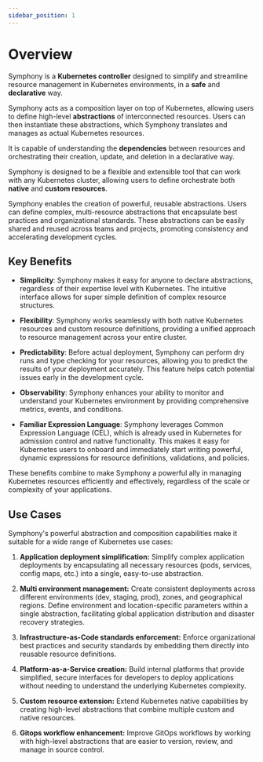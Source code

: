 ```yaml
---
sidebar_position: 1
---
```


# Overview

Symphony is a **Kubernetes controller** designed to simplify
and streamline resource management in Kubernetes environments,
in a **safe** and **declarative** way.

Symphony acts as a composition layer on top of Kubernetes, allowing
users to define high-level **abstractions** of interconnected
resources. Users can then instantiate these abstractions, which Symphony
translates and manages as actual Kubernetes resources.

It is capable of understanding the **dependencies** between
resources and orchestrating their creation, update, and deletion
in a declarative way.

Symphony is designed to be a flexible and extensible tool that can
work with any Kubernetes cluster, allowing users to define orchestrate
both **native** and **custom resources**.

Symphony enables the creation of powerful, reusable abstractions.
Users can define complex, multi-resource abstractions that encapsulate
best practices and organizational standards. These abstractions can
be easily shared and reused across teams and projects, promoting
consistency and accelerating development cycles.

## Key Benefits

- **Simplicity**: Symphony makes it easy for anyone to declare
  abstractions, regardless of their expertise level with Kubernetes.
  The intuitive interface allows for super simple definition of complex
  resource structures.

- **Flexibility**: Symphony works seamlessly with both native Kubernetes
  resources and custom resource definitions, providing a unified approach
  to resource management across your entire cluster.

- **Predictability**: Before actual deployment, Symphony can perform dry
  runs and type checking for your resources, allowing you to predict the
  results of your deployment accurately. This feature helps catch potential
  issues early in the development cycle.

- **Observability**: Symphony enhances your ability to monitor and understand
  your Kubernetes environment by providing comprehensive metrics, events, and
  conditions.

- **Familiar Expression Language**: Symphony leverages Common Expression
  Language (CEL), which is already used in Kubernetes for admission control
  and native functionality. This makes it easy for Kubernetes users to onboard
  and immediately start writing powerful, dynamic expressions for resource
  definitions, validations, and policies.

These benefits combine to make Symphony a powerful ally in managing Kubernetes
resources efficiently and effectively, regardless of the scale or complexity
of your applications.

## Use Cases

Symphony's powerful abstraction and composition capabilities make it
suitable for a wide range of Kubernetes use cases:

1. **Application deployment simplification:**
   Simplify complex application deployments by encapsulating all
   necessary resources (pods, services, config maps, etc.) into a
   single, easy-to-use abstraction.

2. **Multi environment management:**
   Create consistent deployments across different environments (dev,
   staging, prod), zones, and geographical regions. Define environment
   and location-specific parameters within a single abstraction,
   facilitating global application distribution and disaster recovery
   strategies.

4. **Infrastructure-as-Code standards enforcement:**
   Enforce organizational best practices and security standards by
   embedding them directly into reusable resource definitions.

5. **Platform-as-a-Service creation:**
   Build internal platforms that provide simplified, secure interfaces
   for developers to deploy applications without needing to understand
   the underlying Kubernetes complexity.

6. **Custom resource extension:**
   Extend Kubernetes native capabilities by creating high-level
   abstractions that combine multiple custom and native resources.

7. **Gitops workflow enhancement:**
   Improve GitOps workflows by working with high-level abstractions
   that are easier to version, review, and manage in source control.